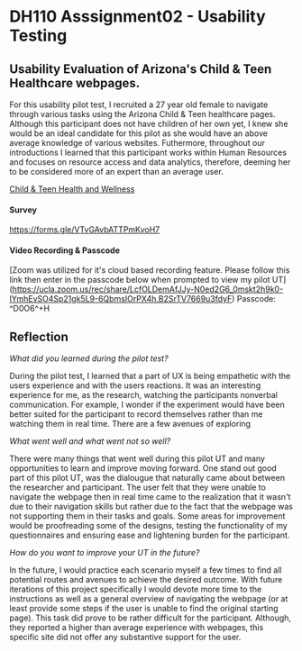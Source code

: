 # DH110 Asssignment02 - Usability Testing

## Usability Evaluation of Arizona's Child & Teen Healthcare webpages.
For this usability pilot test, I recruited a 27 year old female to navigate through various tasks using the Arizona Child & Teen healthcare pages. Although this participant does not have children of her own yet, I knew she would be an ideal candidate for this pilot as she would have an above average knowledge of various websites. Futhermore, throughout our introductions I learned that this participant works within Human Resources and focuses on resource access and data analytics, therefore, deeming her to be considered more of an expert than an average user. 

[Child & Teen Health and Wellness](childteenhealth.png)

#### Survey 
https://forms.gle/VTvGAvbATTPmKvoH7

#### Video Recording & Passcode
[Zoom was utilized for it's cloud based recording feature. Please follow this link then enter in the passcode below when prompted to view my pilot UT] (https://ucla.zoom.us/rec/share/LcfOLDemAfJJy-N0ed2G6_0mskt2h9k0-IYmhEvSO4Sp21gk5L9-6QbmsIOrPX4h.B2SrTV7669u3fdyF)
Passcode: ^D0O6^+H


## Reflection
_What did you learned during the pilot test?_

During the pilot test, I learned that a part of UX is being empathetic with the users experience and with the users reactions. It was an interesting experience for me, as the research, watching the participants nonverbal communication. For example, I wonder if the experiment would have been better suited for the participant to record themselves rather than me watching them in real time. There are a few avenues of exploring 

_What went well and what went not so well?_

There were many things that went well during this pilot UT and many opportunities to learn and improve moving forward. One stand out good part of this pilot UT, was the dialougue that naturally came about between the researcher and participant. The user felt that they were unable to navigate the webpage then in real time came to the realization that it wasn't due to their navigation skills but rather due to the fact that the webpage was not supporting them in their tasks and goals. Some areas for improvement would be proofreading some of the designs, testing the functionality of my questionnaires and ensuring ease and lightening burden for the participant.

_How do you want to improve your UT in the future?_

In the future, I would practice each scenario myself a few times to find all potential routes and avenues to achieve the desired outcome. With future iterations of this project specifically I would devote more time to the instructions as well as a general overview of navigating the webpage (or at least provide some steps if the user is unable to find the original starting page). This task did prove to be rather difficult for the participant. Although, they reported a higher than average experience with webpages, this specific site did not offer any substantive support for the user. 
